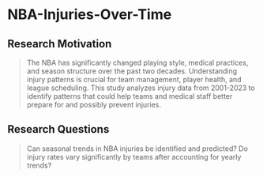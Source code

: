 # NBA-Injuries-Over-Time

## Research Motivation

> The NBA has significantly changed playing style, medical practices, and season structure over the past two decades. Understanding injury patterns is crucial for team management, player health, and league scheduling. This study analyzes injury data from 2001-2023 to identify patterns that could help teams and medical staff better prepare for and possibly prevent injuries.

## Research Questions

> Can seasonal trends in NBA injuries be identified and predicted? Do injury rates vary significantly by teams after accounting for yearly trends?
